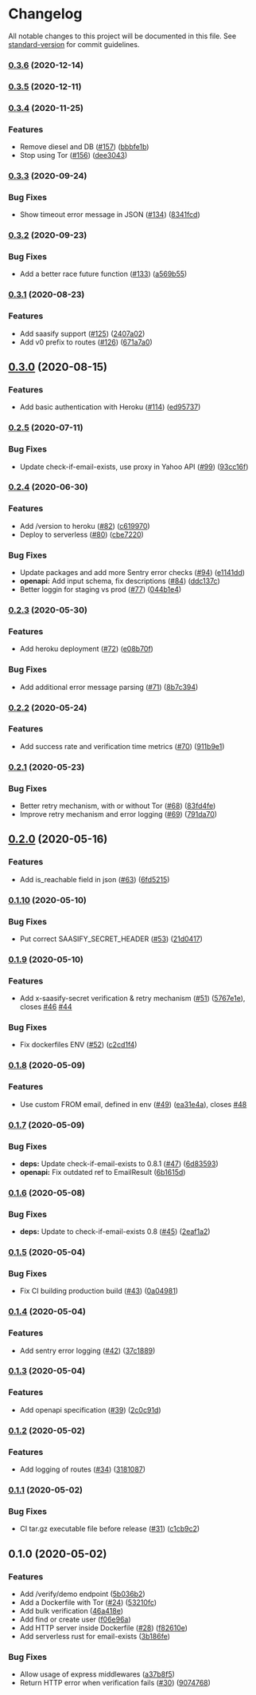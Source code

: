 # Changelog

All notable changes to this project will be documented in this file. See [standard-version](https://github.com/conventional-changelog/standard-version) for commit guidelines.

### [0.3.6](https://github.com/reacherhq/backend/compare/v0.3.5...v0.3.6) (2020-12-14)

### [0.3.5](https://github.com/reacherhq/backend/compare/v0.3.4...v0.3.5) (2020-12-11)

### [0.3.4](https://github.com/reacherhq/backend/compare/v0.3.3...v0.3.4) (2020-11-25)


### Features

* Remove diesel and DB ([#157](https://github.com/reacherhq/backend/issues/157)) ([bbbfe1b](https://github.com/reacherhq/backend/commit/bbbfe1b3fd9b35cb8e852684943a9b426296471b))
* Stop using Tor ([#156](https://github.com/reacherhq/backend/issues/156)) ([dee3043](https://github.com/reacherhq/backend/commit/dee304335d937e0f9bc9c70963a8b5a00f97eaa8))

### [0.3.3](https://github.com/reacherhq/backend/compare/v0.3.2...v0.3.3) (2020-09-24)


### Bug Fixes

* Show timeout error message in JSON ([#134](https://github.com/reacherhq/backend/issues/134)) ([8341fcd](https://github.com/reacherhq/backend/commit/8341fcdfbb0cb002c11db237122144999804000a))

### [0.3.2](https://github.com/reacherhq/backend/compare/v0.3.1...v0.3.2) (2020-09-23)


### Bug Fixes

* Add a better race future function ([#133](https://github.com/reacherhq/backend/issues/133)) ([a569b55](https://github.com/reacherhq/backend/commit/a569b55f81da78dfef4a26ee82b203d663765781))

### [0.3.1](https://github.com/reacherhq/backend/compare/v0.3.0...v0.3.1) (2020-08-23)


### Features

* Add saasify support ([#125](https://github.com/reacherhq/backend/issues/125)) ([2407a02](https://github.com/reacherhq/backend/commit/2407a02134479f88dcb93b8054ad538a73b8103d))
* Add v0 prefix to routes ([#126](https://github.com/reacherhq/backend/issues/126)) ([671a7a0](https://github.com/reacherhq/backend/commit/671a7a0899b16013ca5e727fd70ab22d2c429f2b))

## [0.3.0](https://github.com/reacherhq/backend/compare/v0.2.5...v0.3.0) (2020-08-15)


### Features

* Add basic authentication with Heroku ([#114](https://github.com/reacherhq/backend/issues/114)) ([ed95737](https://github.com/reacherhq/backend/commit/ed957371ced2b4752fb53b6ef38017587e9299aa))

### [0.2.5](https://github.com/reacherhq/backend/compare/v0.2.4...v0.2.5) (2020-07-11)


### Bug Fixes

* Update check-if-email-exists, use proxy in Yahoo API ([#99](https://github.com/reacherhq/backend/issues/99)) ([93cc16f](https://github.com/reacherhq/backend/commit/93cc16f59b078d113900ee7c697c1066bde0ef7e))

### [0.2.4](https://github.com/reacherhq/backend/compare/v0.2.3...v0.2.4) (2020-06-30)


### Features

* Add /version to heroku ([#82](https://github.com/reacherhq/backend/issues/82)) ([c619970](https://github.com/reacherhq/backend/commit/c619970ad6a67e6b3d6faf561dacae6dd1564f71))
* Deploy to serverless ([#80](https://github.com/reacherhq/backend/issues/80)) ([cbe7220](https://github.com/reacherhq/backend/commit/cbe7220d3dab47e627458ee8eb770b7704a99520))


### Bug Fixes

* Update packages and add more Sentry error checks ([#94](https://github.com/reacherhq/backend/issues/94)) ([e1141dd](https://github.com/reacherhq/backend/commit/e1141dd5a5116af0c1cd4b11b11058741efb4c02))
* **openapi:** Add input schema, fix descriptions ([#84](https://github.com/reacherhq/backend/issues/84)) ([ddc137c](https://github.com/reacherhq/backend/commit/ddc137c305d138ac63efbc7cdc68802fb8794154))
* Better loggin for staging vs prod ([#77](https://github.com/reacherhq/backend/issues/77)) ([044b1e4](https://github.com/reacherhq/backend/commit/044b1e4c46995d374b8ddaafa91df99b41912f39))

### [0.2.3](https://github.com/reacherhq/backend/compare/v0.2.2...v0.2.3) (2020-05-30)


### Features

* Add heroku deployment ([#72](https://github.com/reacherhq/backend/issues/72)) ([e08b70f](https://github.com/reacherhq/backend/commit/e08b70fa4a4d2b0d153a9200f84ac5164e0de204))


### Bug Fixes

* Add additional error message parsing ([#71](https://github.com/reacherhq/backend/issues/71)) ([8b7c394](https://github.com/reacherhq/backend/commit/8b7c394c982f6effa550284c3fbef17edc0d73a0))

### [0.2.2](https://github.com/reacherhq/backend/compare/v0.2.1...v0.2.2) (2020-05-24)


### Features

* Add success rate and verification time metrics ([#70](https://github.com/reacherhq/backend/issues/70)) ([911b9e1](https://github.com/reacherhq/backend/commit/911b9e1a0b7a32cac70b11b2f0af19fdc947b9de))

### [0.2.1](https://github.com/reacherhq/backend/compare/v0.2.0...v0.2.1) (2020-05-23)


### Bug Fixes

* Better retry mechanism, with or without Tor ([#68](https://github.com/reacherhq/backend/issues/68)) ([83fd4fe](https://github.com/reacherhq/backend/commit/83fd4fead130a1088cb23bdbc3040bd4f501efb9))
* Improve retry mechanism and error logging ([#69](https://github.com/reacherhq/backend/issues/69)) ([791da70](https://github.com/reacherhq/backend/commit/791da70a46f8a63887397435d0cc52d7c840ece2))

## [0.2.0](https://github.com/reacherhq/backend/compare/v0.1.10...v0.2.0) (2020-05-16)


### Features

* Add is_reachable field in json ([#63](https://github.com/reacherhq/backend/issues/63)) ([6fd5215](https://github.com/reacherhq/backend/commit/6fd5215285cf6b841d8c843857f9b9bf11940c82))

### [0.1.10](https://github.com/reacherhq/backend/compare/v0.1.9...v0.1.10) (2020-05-10)


### Bug Fixes

* Put correct SAASIFY_SECRET_HEADER ([#53](https://github.com/reacherhq/backend/issues/53)) ([21d0417](https://github.com/reacherhq/backend/commit/21d0417817b4c394d67ff1dd1cc48e6c8a7f50d8))

### [0.1.9](https://github.com/reacherhq/backend/compare/v0.1.8...v0.1.9) (2020-05-10)


### Features

* Add x-saasify-secret verification & retry mechanism ([#51](https://github.com/reacherhq/backend/issues/51)) ([5767e1e](https://github.com/reacherhq/backend/commit/5767e1e32497d6535ac5794a1afffbfe1cc60b05)), closes [#46](https://github.com/reacherhq/backend/issues/46) [#44](https://github.com/reacherhq/backend/issues/44)


### Bug Fixes

* Fix dockerfiles ENV ([#52](https://github.com/reacherhq/backend/issues/52)) ([c2cd1f4](https://github.com/reacherhq/backend/commit/c2cd1f42bd3d01359da9987441e05b992bdbf15c))

### [0.1.8](https://github.com/reacherhq/backend/compare/v0.1.7...v0.1.8) (2020-05-09)


### Features

* Use custom FROM email, defined in env ([#49](https://github.com/reacherhq/backend/issues/49)) ([ea31e4a](https://github.com/reacherhq/backend/commit/ea31e4abbe7e86860fbc28a4627d826afcb2b1af)), closes [#48](https://github.com/reacherhq/backend/issues/48)

### [0.1.7](https://github.com/reacherhq/backend/compare/v0.1.6...v0.1.7) (2020-05-09)


### Bug Fixes

* **deps:** Update check-if-email-exists to 0.8.1 ([#47](https://github.com/reacherhq/backend/issues/47)) ([6d83593](https://github.com/reacherhq/backend/commit/6d83593415a0956b21b6fa2e7b88b076f3bc649f))
* **openapi:** Fix outdated ref to EmailResult ([6b1615d](https://github.com/reacherhq/backend/commit/6b1615da7146232971e055d7e5fb710f585cd855))

### [0.1.6](https://github.com/reacherhq/backend/compare/v0.1.5...v0.1.6) (2020-05-08)


### Bug Fixes

* **deps:** Update to check-if-email-exists 0.8 ([#45](https://github.com/reacherhq/backend/issues/45)) ([2eaf1a2](https://github.com/reacherhq/backend/commit/2eaf1a29162a51671026156cd8be6dd592f3b76a))

### [0.1.5](https://github.com/reacherhq/backend/compare/v0.1.4...v0.1.5) (2020-05-04)


### Bug Fixes

* Fix CI building production build ([#43](https://github.com/reacherhq/backend/issues/43)) ([0a04981](https://github.com/reacherhq/backend/commit/0a04981ddc6af3b4bccf136c36bfe4dcd53b7d38))

### [0.1.4](https://github.com/reacherhq/backend/compare/v0.1.3...v0.1.4) (2020-05-04)


### Features

* Add sentry error logging ([#42](https://github.com/reacherhq/backend/issues/42)) ([37c1889](https://github.com/reacherhq/backend/commit/37c18891ccecc1b11fe306ca1bbeff7d9cd98f82))

### [0.1.3](https://github.com/reacherhq/backend/compare/v0.1.2...v0.1.3) (2020-05-04)


### Features

* Add openapi specification ([#39](https://github.com/reacherhq/backend/issues/39)) ([2c0c91d](https://github.com/reacherhq/backend/commit/2c0c91d073136bdc18f2d6d3a1ab3e60945e348f))

### [0.1.2](https://github.com/reacherhq/backend/compare/v0.1.1...v0.1.2) (2020-05-02)


### Features

* Add logging of routes ([#34](https://github.com/reacherhq/backend/issues/34)) ([3181087](https://github.com/reacherhq/backend/commit/3181087a5a627cfa13a72269f189f4e302f47e60))

### [0.1.1](https://github.com/reacherhq/backend/compare/v0.1.0...v0.1.1) (2020-05-02)


### Bug Fixes

* CI tar.gz executable file before release ([#31](https://github.com/reacherhq/backend/issues/31)) ([c1cb9c2](https://github.com/amaurymartiny/reacher-microservices/commit/c1cb9c26bba7ab660258bd3d21d09cf446da0246))

## 0.1.0 (2020-05-02)


### Features

* Add /verify/demo endpoint ([5b036b2](https://github.com/reacherhq/backend/commit/5b036b2b2fc7d9fa1740dbb1a29b07ec78e3153f))
* Add a Dockerfile with Tor ([#24](https://github.com/reacherhq/backend/issues/24)) ([53210fc](https://github.com/amaurymartiny/reacher-microservices/commit/53210fcca03d1f4b6baad7573b18c49432e389e7))
* Add bulk verification ([46a418e](https://github.com/reacherhq/backend/commit/46a418e40f9ff1e896eaa00ddeba9d3d6da9abac))
* Add find or create user ([f06e96a](https://github.com/reacherhq/backend/commit/f06e96a117dcd2eb0535e70e18e69e15d144d48b))
* Add HTTP server inside Dockerfile ([#28](https://github.com/reacherhq/backend/issues/28)) ([f82610e](https://github.com/amaurymartiny/reacher-microservices/commit/f82610ecdc6f360e3be8f076fab793b13fb88251))
* Add serverless rust for email-exists ([3b186fe](https://github.com/reacherhq/backend/commit/3b186fee406af38faf6ec5e82cb68f0d30599b55))


### Bug Fixes

* Allow usage of express middlewares ([a37b8f5](https://github.com/reacherhq/backend/commit/a37b8f5bcbeea366f4c658f6dad4becf38245eeb))
* Return HTTP error when verification fails ([#30](https://github.com/reacherhq/backend/issues/30)) ([9074768](https://github.com/amaurymartiny/reacher-microservices/commit/90747689ff83640aa5b8b37d54a2f0b09cc433b3))
